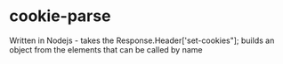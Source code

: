 cookie-parse
============

Written in Nodejs - takes the Response.Header['set-cookies"]; builds an object from the elements that can be called by name
